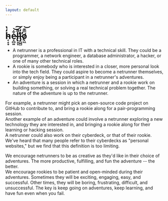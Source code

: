 ```yaml
---
layout: default
---
```


# h̴͔̝̟̒̔e̵͓̻͍͋͝͠l̴̢͕͎͌̚̕l̵̡̻̻̒̓̕o̸͓͖̿͊͝

* A netrunner is a professional in IT with a technical skill. They could be a programmer, a network engineer, a database administrator, a hacker, or one of many other technical roles.
* A rookie is somebody who is interested in a closer, more personal look into the tech field. They could aspire to become a netrunner themselves, or simply enjoy being a participant in a netrunner's adventures.
* An adventure is a session in which a netrunner and a rookie work on building something, or solving a real technical problem together. The nature of the adventure is up to the netrunner.

For example, a netrunner might pick an open-source code project on GitHub to contribute to, and bring a rookie along for a pair-programming session.\
Another example of an adventure could involve a netrunner exploring a new technology they are interested in, and bringing a rookie along for their learning or hacking session.\
A netrunner could also work on their cyberdeck, or that of their rookie. We've heard that many people refer to their cyberdecks as "personal websites," but we find that this definition is too limiting.

We encourage netrunners to be as creative as they'd like in their choice of adventures. The more productive, fulfilling, and fun the adventure -- the better.\
We encourage rookies to be patient and open-minded during their adventures. Sometimes they will be exciting, engaging, easy, and successful. Other times, they will be boring, frustrating, difficult, and unsuccessful. The key is keep going on adventures, keep learning, and have fun even when you fail.
